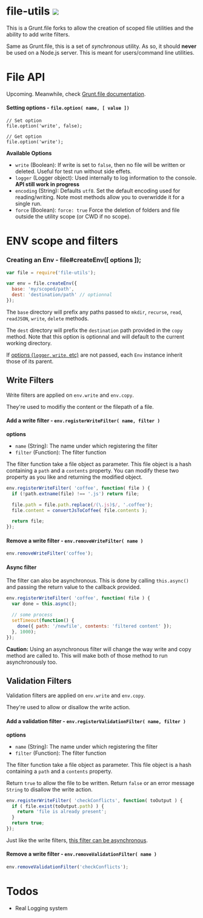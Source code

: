 file-utils [![](https://travis-ci.org/SBoudrias/file-utils.png)](https://travis-ci.org/SBoudrias/file-utils)
==========

This is a Grunt.file forks to allow the creation of scoped file utilities and the ability to add write filters.

Same as Grunt.file, this is a set of _synchronous_ utility. As so, it should **never** be used on a Node.js server. This is meant for users/command line utilities.


File API
=========

Upcoming. Meanwhile, check [Grunt.file documentation](http://gruntjs.com/api/grunt.file).

#### Setting options - `file.option( name, [ value ])`

```
// Set option
file.option('write', false);

// Get option
file.option('write');
```

**Available Options**
- `write` (Boolean): If write is set to `false`, then no file will be written or deleted. Useful for test run without side effets.
- `logger` (Logger object): Used internally to log information to the console. **API still work in progress**
- `encoding` (String): Defaults `utf8`. Set the default encoding used for reading/writing. Note most methods allow you to overwridde it for a single run.
- `force` (Boolean): `force: true` Force the deletion of folders and file outside the utility scope (or CWD if no scope).


ENV scope and filters
=========

### Creating an Env - file#createEnv([ options ]);

```javascript
var file = require('file-utils');

var env = file.createEnv({
  base: 'my/scoped/path',
  dest: 'destination/path' // optionnal
});
```

The `base` directory will prefix any paths passed to `mkdir`, `recurse`, `read`, `readJSON`, `write`, `delete` methods.

The `dest` directory will prefix the `destination` path provided in the `copy` method. Note that this option is optionnal and will default to the current working directory.

If [options (`logger`, `write`, etc)](#setting-options---fileoption-name--value-) are not passed, each `Env` instance inherit those of its parent.

Write Filters
---------

Write filters are applied on `env.write` and `env.copy`.

They're used to modifiy the content or the filepath of a file.

#### Add a write filter - `env.registerWriteFilter( name, filter )`

**options**
- `name` (String): The name under which registering the filter
- `filter` (Function): The filter function

The filter function take a file object as parameter. This file object is a hash containing a `path` and a `contents` property. You can modify these two property as you like and returning the modified object.

```javascript
env.registerWriteFilter( 'coffee', function( file ) {
  if (!path.extname(file) !== '.js') return file;

  file.path = file.path.replace(/(\.js)$/, '.coffee');
  file.content = convertJsToCoffee( file.contents );

  return file;
});
```

#### Remove a write filter - `env.removeWriteFilter( name )`

```javascript
env.removeWriteFilter('coffee');
```

#### Async filter

The filter can also be asynchronous. This is done by calling `this.async()` and passing the return value to the callback provided.

```javascript
env.registerWriteFilter( 'coffee', function( file ) {
  var done = this.async();

  // some process
  setTimeout(function() {
    done({ path: '/newfile', contents: 'filtered content' });
  }, 1000);
});
```

**Caution:** Using an asynchronous filter will change the way write and copy method are called to. This will make both of those method to run asynchronously too.

Validation Filters
----------

Validation filters are applied on `env.write` and `env.copy`.

They're used to allow or disallow the write action.

#### Add a validation filter - `env.registerValidationFilter( name, filter )`

**options**
- `name` (String): The name under which registering the filter
- `filter` (Function): The filter function

The filter function take a file object as parameter. This file object is a hash containing a `path` and a `contents` property.

Return `true` to allow the file to be written. Return `false` or an error message `String` to disallow the write action.

```javascript
env.registerWriteFilter( 'checkConflicts', function( toOutput ) {
  if ( file.exist(toOutput.path) ) {
    return 'file is already present';
  }
  return true;
});
```

Just like the write filters, [this filter can be asynchronous](#async-filter).

#### Remove a write filter - `env.removeValidationFilter( name )`

```javascript
env.removeValidationFilter('checkConflicts');
```


Todos
=========

- Real Logging system
